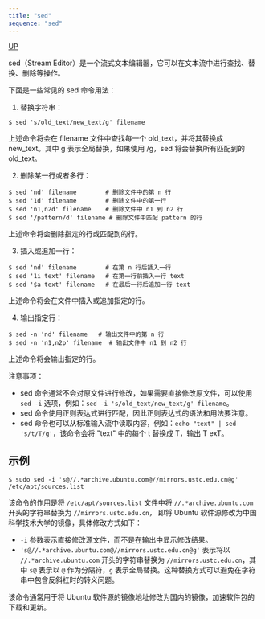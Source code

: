 ```yaml
---
title: "sed"
sequence: "sed"
---
```


[UP](/linux.html)


sed（Stream Editor）是一个流式文本编辑器，它可以在文本流中进行查找、替换、删除等操作。

下面是一些常见的 sed 命令用法：

1. 替换字符串：

```
$ sed 's/old_text/new_text/g' filename
```

上述命令将会在 filename 文件中查找每一个 old_text，并将其替换成 new_text。其中 g 表示全局替换，如果使用 /g，sed 将会替换所有匹配到的 old_text。

2. 删除某一行或者多行：

```
$ sed 'nd' filename        # 删除文件中的第 n 行
$ sed '1d' filename        # 删除文件中的第一行
$ sed 'n1,n2d' filename    # 删除文件中 n1 到 n2 行
$ sed '/pattern/d' filename # 删除文件中匹配 pattern 的行
```

上述命令将会删除指定的行或匹配到的行。

3. 插入或追加一行：

```
$ sed 'nd' filename        # 在第 n 行后插入一行
$ sed '1i text' filename   # 在第一行前插入一行 text
$ sed '$a text' filename   # 在最后一行后追加一行 text
```

上述命令将会在文件中插入或追加指定的行。

4. 输出指定行：

```
$ sed -n 'nd' filename   # 输出文件中的第 n 行
$ sed -n 'n1,n2p' filename  # 输出文件中 n1 到 n2 行
```

上述命令将会输出指定的行。

注意事项：

- sed 命令通常不会对原文件进行修改，如果需要直接修改原文件，可以使用 `sed -i` 选项，例如：`sed -i 's/old_text/new_text/g' filename`。
- sed 命令使用正则表达式进行匹配，因此正则表达式的语法和用法要注意。
- sed 命令也可以从标准输入流中读取内容，例如：`echo "text" | sed 's/t/T/g'`，该命令会将 "text" 中的每个 t 替换成 T，输出 T exT。


## 示例

```text
$ sudo sed -i 's@//.*archive.ubuntu.com@//mirrors.ustc.edu.cn@g' /etc/apt/sources.list
```

该命令的作用是将 `/etc/apt/sources.list` 文件中将 `//.*archive.ubuntu.com` 开头的字符串替换为 `//mirrors.ustc.edu.cn`，
即将 Ubuntu 软件源修改为中国科学技术大学的镜像，具体修改方式如下：

- `-i` 参数表示直接修改源文件，而不是在输出中显示修改结果。
- `'s@//.*archive.ubuntu.com@//mirrors.ustc.edu.cn@g'` 表示将以 `//.*archive.ubuntu.com` 开头的字符串替换为
  `//mirrors.ustc.edu.cn`，其中 `s@` 表示以 `@` 作为分隔符，`g` 表示全局替换。这种替换方式可以避免在字符串中包含反斜杠时的转义问题。

该命令通常用于将 Ubuntu 软件源的镜像地址修改为国内的镜像，加速软件包的下载和更新。
